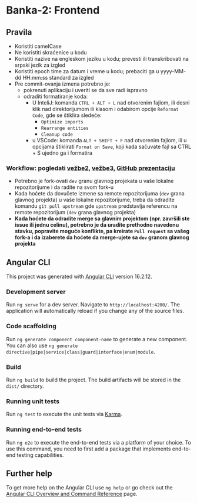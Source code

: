 # Banka-2: Frontend

## Pravila

- Koristiti camelCase
- Ne koristiti skraćenice u kodu
- Koristiti nazive na engleskom jeziku u kodu; prevesti ili transkribovati na srpski jezik za izgled
- Koristiti epoch time za datum i vreme u kodu; prebaciti ga u yyyy-MM-dd HH:mm:ss standard za izgled
- Pre commit-ovanja izmena potrebno je:
  - pokrenuti aplikaciju i uveriti se da sve radi ispravno
  - odraditi formatiranje koda:
    - U InteliJ: komanda `CTRL + ALT + L` nad otvorenim fajlom, ili desni klik nad direktorijumom ili klasom i odabirom opcije `Reformat Code`, gde se štiklira sledeće:
      - `Optimize imports`
      - `Rearrange entities`
      - `Cleanup code`
    - u VSCode: komanda `ALT + SHIFT + F` nad otvorenim fajlom, ili u opcijama štiklirati `Format on Save`, koji kada sačuvate fajl sa CTRL + S ujedno ga i formatira

### Workflow: pogledati [vežbe2](https://learning.raf.edu.rs/mod/url/view.php?id=22203), [vežbe3](https://video.raf.edu.rs/stream.php?video=pLpaQR%2FYY%2FWtiUv0Wc%2BZqKKg9Y%2Ff%2BCPUns7Ny4LL0AdM7dVrVj2fLMkGJxz5sNiuXpS0FLZl8q1XXF7y2eP5irdsubKDUtAXvb9u66UvYVI14l%2FiP%2Bo3QrOCY31RZYeTKR8l0XIVN61xb0NPuoreEDuizA0Od4XXRXwx1Gv8uDmEooaQZrKrunRG9CSHdgY3&file=video.mp4), [GitHub prezentaciju](https://docs.google.com/presentation/d/1ehKYiWcBT7fCFnmboQ1N0RgnHzhgfs6xhIym-Ss3v-w/edit#slide=id.p)

- Potrebno je fork-ovati `dev` granu glavnog projekata u vaše lokalne repozitorijume i da radite na svom fork-u
- Kada hoćete da dovučete izmene sa remote repozitorijuma (`dev` grana glavnog projekta) u vaše lokalne repozitorijume, treba da odradite komandu `git pull upstream` gde `upstream` predstavlja referencu na remote repozitorijum (`dev` grana glavnog projekta)
- **Kada hoćete da odradite merge sa glavnim projektom (npr. završili ste issue ili jednu celinu), potrebno je da uradite prethodno navedenu stavku, popravite moguće konflikte, pa kreirate `Pull request` sa vašeg fork-a i da izaberete da hoćete da merge-ujete sa `dev` granom glavnog projekta**

## Angular CLI

This project was generated with [Angular CLI](https://github.com/angular/angular-cli) version 16.2.12.

### Development server

Run `ng serve` for a dev server. Navigate to `http://localhost:4200/`. The application will automatically reload if you change any of the source files.

### Code scaffolding

Run `ng generate component component-name` to generate a new component. You can also use `ng generate directive|pipe|service|class|guard|interface|enum|module`.

### Build

Run `ng build` to build the project. The build artifacts will be stored in the `dist/` directory.

### Running unit tests

Run `ng test` to execute the unit tests via [Karma](https://karma-runner.github.io).

### Running end-to-end tests

Run `ng e2e` to execute the end-to-end tests via a platform of your choice. To use this command, you need to first add a package that implements end-to-end testing capabilities.

## Further help

To get more help on the Angular CLI use `ng help` or go check out the [Angular CLI Overview and Command Reference](https://angular.io/cli) page.
